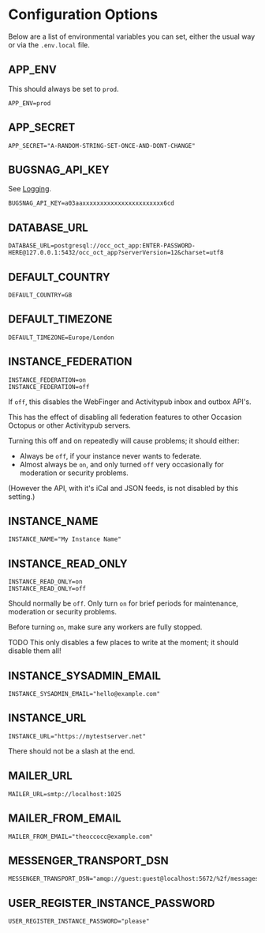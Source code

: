 # Configuration Options

Below are a list of environmental variables you can set, either the usual way or via the `.env.local` file.


## APP_ENV

This should always be set to `prod`.

```
APP_ENV=prod
```

## APP_SECRET


```
APP_SECRET="A-RANDOM-STRING-SET-ONCE-AND-DONT-CHANGE"
```

## BUGSNAG_API_KEY

See [Logging](logging.md).

```
BUGSNAG_API_KEY=a03aaxxxxxxxxxxxxxxxxxxxxxxx6cd
```

## DATABASE_URL



```
DATABASE_URL=postgresql://occ_oct_app:ENTER-PASSWORD-HERE@127.0.0.1:5432/occ_oct_app?serverVersion=12&charset=utf8
```


## DEFAULT_COUNTRY



```
DEFAULT_COUNTRY=GB
```


## DEFAULT_TIMEZONE



```
DEFAULT_TIMEZONE=Europe/London
```

## INSTANCE_FEDERATION

```
INSTANCE_FEDERATION=on
INSTANCE_FEDERATION=off
```

If `off`, this disables the WebFinger and Activitypub inbox and outbox API's.

This has the effect of disabling all federation features to other Occasion Octopus or other Activitypub servers.

Turning this off and on repeatedly will cause problems; it should either:

* Always be `off`, if your instance never wants to federate.
* Almost always be `on`, and only turned `off` very occasionally for moderation or security problems.

(However the API, with it's iCal and JSON feeds, is not disabled by this setting.)

## INSTANCE_NAME



```
INSTANCE_NAME="My Instance Name"
```


## INSTANCE_READ_ONLY

```
INSTANCE_READ_ONLY=on
INSTANCE_READ_ONLY=off
```

Should normally be `off`. Only turn `on` for brief periods for maintenance, moderation or security problems. 

Before turning `on`, make sure any workers are fully stopped.

TODO This only disables a few places to write at the moment; it should disable them all!

## INSTANCE_SYSADMIN_EMAIL



```
INSTANCE_SYSADMIN_EMAIL="hello@example.com"
```


## INSTANCE_URL



```
INSTANCE_URL="https://mytestserver.net"
```


There should not be a slash at the end.

## MAILER_URL



```
MAILER_URL=smtp://localhost:1025
```


## MAILER_FROM_EMAIL



```
MAILER_FROM_EMAIL="theoccocc@example.com"
```


## MESSENGER_TRANSPORT_DSN

```
MESSENGER_TRANSPORT_DSN="amqp://guest:guest@localhost:5672/%2f/messages"
```


## USER_REGISTER_INSTANCE_PASSWORD




```
USER_REGISTER_INSTANCE_PASSWORD="please"
```

